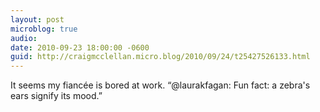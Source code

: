```yaml
---
layout: post
microblog: true
audio: 
date: 2010-09-23 18:00:00 -0600
guid: http://craigmcclellan.micro.blog/2010/09/24/t25427526133.html
---
```

It seems my fiancée is bored at work. “@laurakfagan: Fun fact: a zebra's ears signify its mood.”
